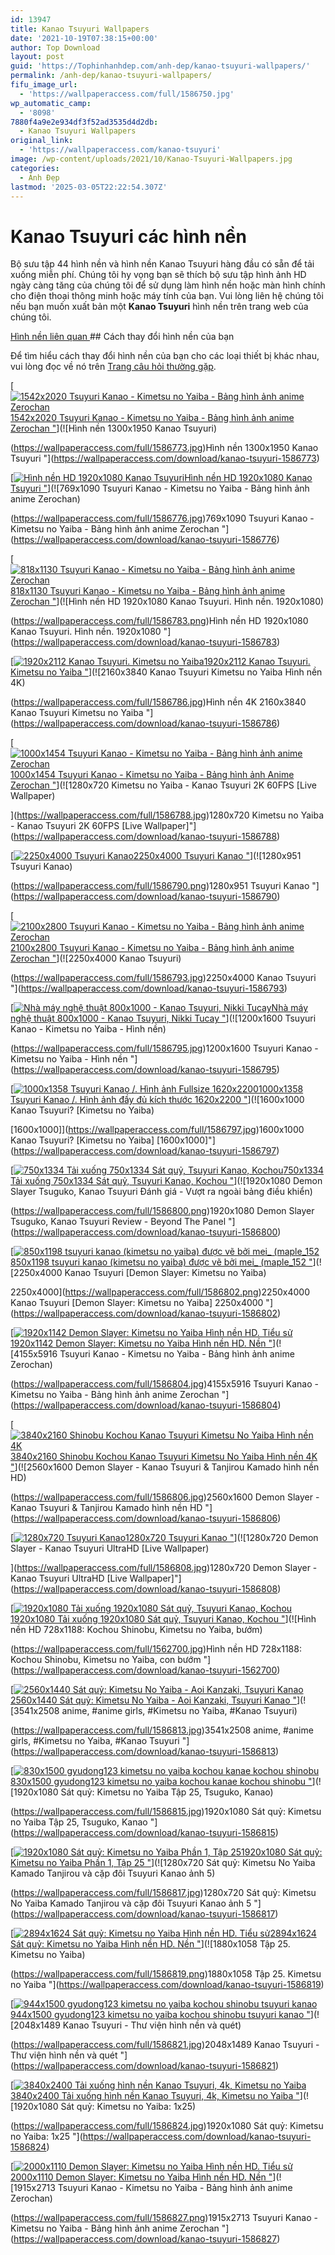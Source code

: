 ```yaml
---
id: 13947
title: Kanao Tsuyuri Wallpapers
date: '2021-10-19T07:38:15+00:00'
author: Top Download
layout: post
guid: 'https://Tophinhanhdep.com/anh-dep/kanao-tsuyuri-wallpapers/'
permalink: /anh-dep/kanao-tsuyuri-wallpapers/
fifu_image_url:
  - 'https://wallpaperaccess.com/full/1586750.jpg'
wp_automatic_camp:
  - '8098'
7880f4a9e2e934df3f52ad3535d4d2db:
  - Kanao Tsuyuri Wallpapers
original_link:
  - 'https://wallpaperaccess.com/kanao-tsuyuri'
image: /wp-content/uploads/2021/10/Kanao-Tsuyuri-Wallpapers.jpg
categories:
  - Ảnh Đẹp
lastmod: '2025-03-05T22:22:54.307Z'
---
```

# Kanao Tsuyuri các hình nền

Bộ sưu tập 44 hình nền và hình nền Kanao Tsuyuri hàng đầu có sẵn để tải xuống miễn phí. Chúng tôi hy vọng bạn sẽ thích bộ sưu tập hình ảnh HD ngày càng tăng của chúng tôi để sử dụng làm hình nền hoặc màn hình chính cho điện thoại thông minh hoặc máy tính của bạn. Vui lòng liên hệ chúng tôi nếu bạn muốn xuất bản một **Kanao Tsuyuri** hình nền trên trang web của chúng tôi.

[Hình nền liên quan ](#related) ## Cách thay đổi hình nền của bạn

Để tìm hiểu cách thay đổi hình nền của bạn cho các loại thiết bị khác nhau, vui lòng đọc về nó trên [Trang câu hỏi thường gặp](https://tophinhanhdep.com/faq/).

  
[[![1542x2020 Tsuyuri Kanao - Kimetsu no Yaiba - Bảng hình ảnh anime Zerochan](https://wallpaperaccess.com/full/1586750.jpg)1542x2020 Tsuyuri Kanao - Kimetsu no Yaiba - Bảng hình ảnh anime Zerochan "](https://wallpaperaccess.com/download/kanao-tsuyuri-1586750)](![Hình nền 1300x1950 Kanao Tsuyuri)

(https://wallpaperaccess.com/full/1586773.jpg)Hình nền 1300x1950 Kanao Tsuyuri "](https://wallpaperaccess.com/download/kanao-tsuyuri-1586773)

[[![Hình nền HD 1920x1080 Kanao Tsuyuri](https://wallpaperaccess.com/full/1586774.png)Hình nền HD 1920x1080 Kanao Tsuyuri "](https://wallpaperaccess.com/download/kanao-tsuyuri-1586774)](![769x1090 Tsuyuri Kanao - Kimetsu no Yaiba - Bảng hình ảnh anime Zerochan)

(https://wallpaperaccess.com/full/1586776.jpg)769x1090 Tsuyuri Kanao - Kimetsu no Yaiba - Bảng hình ảnh anime Zerochan "](https://wallpaperaccess.com/download/kanao-tsuyuri-1586776)

[[![818x1130 Tsuyuri Kanao - Kimetsu no Yaiba - Bảng hình ảnh anime Zerochan](https://wallpaperaccess.com/full/1586782.jpg)818x1130 Tsuyuri Kanao - Kimetsu no Yaiba - Bảng hình ảnh anime Zerochan "](https://wallpaperaccess.com/download/kanao-tsuyuri-1586782)](![Hình nền HD 1920x1080 Kanao Tsuyuri.  Hình nền.  1920x1080)

(https://wallpaperaccess.com/full/1586783.png)Hình nền HD 1920x1080 Kanao Tsuyuri. Hình nền. 1920x1080 "](https://wallpaperaccess.com/download/kanao-tsuyuri-1586783)

[[![1920x2112 Kanao Tsuyuri.  Kimetsu no Yaiba](https://wallpaperaccess.com/full/1586784.png)1920x2112 Kanao Tsuyuri. Kimetsu no Yaiba "](https://wallpaperaccess.com/download/kanao-tsuyuri-1586784)](![2160x3840 Kanao Tsuyuri Kimetsu no Yaiba Hình nền 4K)

(https://wallpaperaccess.com/full/1586786.jpg)Hình nền 4K 2160x3840 Kanao Tsuyuri Kimetsu no Yaiba "](https://wallpaperaccess.com/download/kanao-tsuyuri-1586786)

[[![1000x1454 Tsuyuri Kanao - Kimetsu no Yaiba - Bảng hình ảnh anime Zerochan](https://wallpaperaccess.com/full/1586787.jpg)1000x1454 Tsuyuri Kanao - Kimetsu no Yaiba - Bảng hình ảnh Anime Zerochan "](https://wallpaperaccess.com/download/kanao-tsuyuri-1586787)](![1280x720 Kimetsu no Yaiba - Kanao Tsuyuri 2K 60FPS [Live Wallpaper)

](https://wallpaperaccess.com/full/1586788.jpg)1280x720 Kimetsu no Yaiba - Kanao Tsuyuri 2K 60FPS \[Live Wallpaper\]"](https://wallpaperaccess.com/download/kanao-tsuyuri-1586788)

[[![2250x4000 Tsuyuri Kanao](https://wallpaperaccess.com/full/1586789.jpg)2250x4000 Tsuyuri Kanao "](https://wallpaperaccess.com/download/kanao-tsuyuri-1586789)](![1280x951 Tsuyuri Kanao)

(https://wallpaperaccess.com/full/1586790.png)1280x951 Tsuyuri Kanao "](https://wallpaperaccess.com/download/kanao-tsuyuri-1586790)

[[![2100x2800 Tsuyuri Kanao - Kimetsu no Yaiba - Bảng hình ảnh anime Zerochan](https://wallpaperaccess.com/full/1586791.jpg)2100x2800 Tsuyuri Kanao - Kimetsu no Yaiba - Bảng hình ảnh anime Zerochan "](https://wallpaperaccess.com/download/kanao-tsuyuri-1586791)](![2250x4000 Kanao Tsuyuri)

(https://wallpaperaccess.com/full/1586793.jpg)2250x4000 Kanao Tsuyuri "](https://wallpaperaccess.com/download/kanao-tsuyuri-1586793)

[[![Nhà máy nghệ thuật 800x1000 - Kanao Tsuyuri, Nikki Tucay](https://wallpaperaccess.com/full/1586794.jpg)Nhà máy nghệ thuật 800x1000 - Kanao Tsuyuri, Nikki Tucay "](https://wallpaperaccess.com/download/kanao-tsuyuri-1586794)](![1200x1600 Tsuyuri Kanao - Kimetsu no Yaiba - Hình nền)

(https://wallpaperaccess.com/full/1586795.jpg)1200x1600 Tsuyuri Kanao - Kimetsu no Yaiba - Hình nền "](https://wallpaperaccess.com/download/kanao-tsuyuri-1586795)

[[![1000x1358 Tsuyuri Kanao /.  Hình ảnh Fullsize 1620x2200](https://wallpaperaccess.com/full/1586796.png)1000x1358 Tsuyuri Kanao /. Hình ảnh đầy đủ kích thước 1620x2200 "](https://wallpaperaccess.com/download/kanao-tsuyuri-1586796)](![1600x1000 Kanao Tsuyuri? [Kimetsu no Yaiba)

 [1600x1000]](https://wallpaperaccess.com/full/1586797.jpg)1600x1000 Kanao Tsuyuri? \[Kimetsu no Yaiba\] \[1600x1000\]"](https://wallpaperaccess.com/download/kanao-tsuyuri-1586797)

[[![750x1334 Tải xuống 750x1334 Sát quỷ, Tsuyuri Kanao, Kochou](https://wallpaperaccess.com/full/1586799.jpg)750x1334 Tải xuống 750x1334 Sát quỷ, Tsuyuri Kanao, Kochou "](https://wallpaperaccess.com/download/kanao-tsuyuri-1586799)](![1920x1080 Demon Slayer Tsuguko, Kanao Tsuyuri Đánh giá - Vượt ra ngoài bảng điều khiển)

(https://wallpaperaccess.com/full/1586800.png)1920x1080 Demon Slayer Tsuguko, Kanao Tsuyuri Review - Beyond The Panel "](https://wallpaperaccess.com/download/kanao-tsuyuri-1586800)

[[![850x1198 tsuyuri kanao (kimetsu no yaiba) được vẽ bởi mei_ (maple_152](https://wallpaperaccess.com/full/1586801.jpg)850x1198 tsuyuri kanao (kimetsu no yaiba) được vẽ bởi mei\_ (maple\_152 "](https://wallpaperaccess.com/download/kanao-tsuyuri-1586801)](![2250x4000 Kanao Tsuyuri [Demon Slayer: Kimetsu no Yaiba)

 2250x4000](https://wallpaperaccess.com/full/1586802.png)2250x4000 Kanao Tsuyuri \[Demon Slayer: Kimetsu no Yaiba\] 2250x4000 "](https://wallpaperaccess.com/download/kanao-tsuyuri-1586802)

[[![1920x1142 Demon Slayer: Kimetsu no Yaiba Hình nền HD.  Tiểu sử](https://wallpaperaccess.com/full/1586803.png)1920x1142 Demon Slayer: Kimetsu no Yaiba Hình nền HD. Nền "](https://wallpaperaccess.com/download/kanao-tsuyuri-1586803)](![4155x5916 Tsuyuri Kanao - Kimetsu no Yaiba - Bảng hình ảnh anime Zerochan)

(https://wallpaperaccess.com/full/1586804.jpg)4155x5916 Tsuyuri Kanao - Kimetsu no Yaiba - Bảng hình ảnh anime Zerochan "](https://wallpaperaccess.com/download/kanao-tsuyuri-1586804)

[[![3840x2160 Shinobu Kochou Kanao Tsuyuri Kimetsu No Yaiba Hình nền 4K](https://wallpaperaccess.com/full/1586805.jpg)3840x2160 Shinobu Kochou Kanao Tsuyuri Kimetsu No Yaiba Hình nền 4K "](https://wallpaperaccess.com/download/kanao-tsuyuri-1586805)](![2560x1600 Demon Slayer - Kanao Tsuyuri & Tanjirou Kamado hình nền HD)

(https://wallpaperaccess.com/full/1586806.jpg)2560x1600 Demon Slayer - Kanao Tsuyuri &amp; Tanjirou Kamado hình nền HD "](https://wallpaperaccess.com/download/kanao-tsuyuri-1586806)

[[![1280x720 Tsuyuri Kanao](https://wallpaperaccess.com/full/1586807.png)1280x720 Tsuyuri Kanao "](https://wallpaperaccess.com/download/kanao-tsuyuri-1586807)](![1280x720 Demon Slayer - Kanao Tsuyuri UltraHD [Live Wallpaper)

](https://wallpaperaccess.com/full/1586808.jpg)1280x720 Demon Slayer - Kanao Tsuyuri UltraHD \[Live Wallpaper\]"](https://wallpaperaccess.com/download/kanao-tsuyuri-1586808)

[[![1920x1080 Tải xuống 1920x1080 Sát quỷ, Tsuyuri Kanao, Kochou](https://wallpaperaccess.com/full/1586809.jpg)1920x1080 Tải xuống 1920x1080 Sát quỷ, Tsuyuri Kanao, Kochou "](https://wallpaperaccess.com/download/kanao-tsuyuri-1586809)](![Hình nền HD 728x1188: Kochou Shinobu, Kimetsu no Yaiba, bướm)

(https://wallpaperaccess.com/full/1562700.jpg)Hình nền HD 728x1188: Kochou Shinobu, Kimetsu no Yaiba, con bướm "](https://wallpaperaccess.com/download/kanao-tsuyuri-1562700)

[[![2560x1440 Sát quỷ: Kimetsu No Yaiba - Aoi Kanzaki, Tsuyuri Kanao](https://wallpaperaccess.com/full/1586811.jpg)2560x1440 Sát quỷ: Kimetsu No Yaiba - Aoi Kanzaki, Tsuyuri Kanao "](https://wallpaperaccess.com/download/kanao-tsuyuri-1586811)](![3541x2508 anime, #anime girls, #Kimetsu no Yaiba, #Kanao Tsuyuri)

(https://wallpaperaccess.com/full/1586813.jpg)3541x2508 anime, #anime girls, #Kimetsu no Yaiba, #Kanao Tsuyuri "](https://wallpaperaccess.com/download/kanao-tsuyuri-1586813)

[[![830x1500 gyudong123 kimetsu no yaiba kochou kanae kochou shinobu](https://wallpaperaccess.com/full/1586814.jpg)830x1500 gyudong123 kimetsu no yaiba kochou kanae kochou shinobu "](https://wallpaperaccess.com/download/kanao-tsuyuri-1586814)](![1920x1080 Sát quỷ: Kimetsu no Yaiba Tập 25, Tsuguko, Kanao)

(https://wallpaperaccess.com/full/1586815.jpg)1920x1080 Sát quỷ: Kimetsu no Yaiba Tập 25, Tsuguko, Kanao "](https://wallpaperaccess.com/download/kanao-tsuyuri-1586815)

[[![1920x1080 Sát quỷ: Kimetsu no Yaiba Phần 1, Tập 25](https://wallpaperaccess.com/full/1586816.jpg)1920x1080 Sát quỷ: Kimetsu no Yaiba Phần 1, Tập 25 "](https://wallpaperaccess.com/download/kanao-tsuyuri-1586816)](![1280x720 Sát quỷ: Kimetsu No Yaiba Kamado Tanjirou và cặp đôi Tsuyuri Kanao ảnh 5)

(https://wallpaperaccess.com/full/1586817.jpg)1280x720 Sát quỷ: Kimetsu No Yaiba Kamado Tanjirou và cặp đôi Tsuyuri Kanao ảnh 5 "](https://wallpaperaccess.com/download/kanao-tsuyuri-1586817)

[[![2894x1624 Sát quỷ: Kimetsu no Yaiba Hình nền HD.  Tiểu sử](https://wallpaperaccess.com/full/1586818.jpg)2894x1624 Sát quỷ: Kimetsu no Yaiba Hình nền HD. Nền "](https://wallpaperaccess.com/download/kanao-tsuyuri-1586818)](![1880x1058 Tập 25. Kimetsu no Yaiba)

(https://wallpaperaccess.com/full/1586819.png)1880x1058 Tập 25. Kimetsu no Yaiba "](https://wallpaperaccess.com/download/kanao-tsuyuri-1586819)

[[![944x1500 gyudong123 kimetsu no yaiba kochou shinobu tsuyuri kanao](https://wallpaperaccess.com/full/1586820.jpg)944x1500 gyudong123 kimetsu no yaiba kochou shinobu tsuyuri kanao "](https://wallpaperaccess.com/download/kanao-tsuyuri-1586820)](![2048x1489 Kanao Tsuyuri - Thư viện hình nền và quét)

(https://wallpaperaccess.com/full/1586821.jpg)2048x1489 Kanao Tsuyuri - Thư viện hình nền và quét "](https://wallpaperaccess.com/download/kanao-tsuyuri-1586821)

[[![3840x2400 Tải xuống hình nền Kanao Tsuyuri, 4k, Kimetsu no Yaiba](https://wallpaperaccess.com/full/1586822.jpg)3840x2400 Tải xuống hình nền Kanao Tsuyuri, 4k, Kimetsu no Yaiba "](https://wallpaperaccess.com/download/kanao-tsuyuri-1586822)](![1920x1080 Sát quỷ: Kimetsu no Yaiba: 1x25)

(https://wallpaperaccess.com/full/1586824.jpg)1920x1080 Sát quỷ: Kimetsu no Yaiba: 1x25 "](https://wallpaperaccess.com/download/kanao-tsuyuri-1586824)

[[![2000x1110 Demon Slayer: Kimetsu no Yaiba Hình nền HD.  Tiểu sử](https://wallpaperaccess.com/full/1586826.jpg)2000x1110 Demon Slayer: Kimetsu no Yaiba Hình nền HD. Nền "](https://wallpaperaccess.com/download/kanao-tsuyuri-1586826)](![1915x2713 Tsuyuri Kanao - Kimetsu no Yaiba - Bảng hình ảnh anime Zerochan)

(https://wallpaperaccess.com/full/1586827.png)1915x2713 Tsuyuri Kanao - Kimetsu no Yaiba - Bảng hình ảnh anime Zerochan "](https://wallpaperaccess.com/download/kanao-tsuyuri-1586827)
